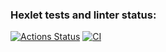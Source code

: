 ### Hexlet tests and linter status:
[![Actions Status](https://github.com/Nataly773/python-project-50/actions/workflows/hexlet-check.yml/badge.svg)](https://github.com/Nataly773/python-project-50/actions)
[![CI](https://github.com/Nataly773/python-project-50/actions/workflows/ci.yml/badge.svg)](https://github.com/Nataly773/python-project-50/actions/workflows/ci.yml)